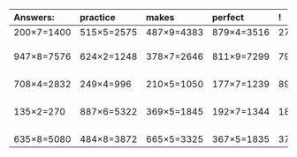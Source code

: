 | Answers: | practice | makes | perfect | ! |
| :--- | :--- | :--- | :--- | :--- |
| 200×7=1400 | 515×5=2575 | 487×9=4383 | 879×4=3516 | 276×2=552 | 
|   |   |   |   |   | 
|   |   |   |   |   | 
|   |   |   |   |   | 
| 947×8=7576 | 624×2=1248 | 378×7=2646 | 811×9=7299 | 795×3=2385 | 
|   |   |   |   |   | 
|   |   |   |   |   | 
|   |   |   |   |   | 
|   |   |   |   |   | 
| 708×4=2832 | 249×4=996 | 210×5=1050 | 177×7=1239 | 897×9=8073 | 
|   |   |   |   |   | 
|   |   |   |   |   | 
|   |   |   |   |   | 
|   |   |   |   |   | 
| 135×2=270 | 887×6=5322 | 369×5=1845 | 192×7=1344 | 186×8=1488 | 
|   |   |   |   |   | 
|   |   |   |   |   | 
|   |   |   |   |   | 
|   |   |   |   |   | 
| 635×8=5080 | 484×8=3872 | 665×5=3325 | 367×5=1835 | 372×7=2604 | 
